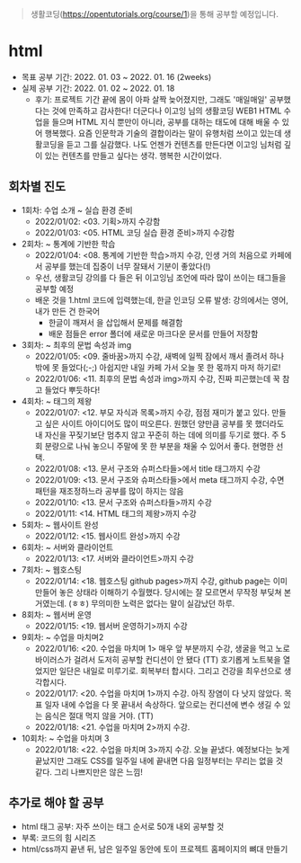 > 생활코딩(https://opentutorials.org/course/1)을 통해 공부할 예정입니다.

# html

- 목표 공부 기간: 2022. 01. 03 ~ 2022. 01. 16 (2weeks)
- 실제 공부 기간: 2022. 01. 02 ~ 2022. 01. 18
    - 후기: 프로젝트 기간 끝에 몸이 아파 살짝 늦어졌지만, 그래도 '매일매일' 공부했다는 것에 만족하고 감사한다! 더군다나 이고잉 님의 생활코딩 WEB1 HTML 수업을 들으며 HTML 지식 뿐만이 아니라, 공부를 대하는 태도에 대해 배울 수 있어 행복했다. 요즘 인문학과 기술의 결합이라는 말이 유행처럼 쓰이고 있는데 생활코딩을 듣고 그를 실감했다. 나도 언젠가 컨텐츠를 만든다면 이고잉 님처럼 깊이 있는 컨텐츠를 만들고 싶다는 생각. 행복한 시간이었다.


## 회차별 진도
- 1회차: 수업 소개 ~ 실습 환경 준비
    - 2022/01/02: <03. 기획>까지 수강함
    - 2022/01/03: <05. HTML 코딩 실습 환경 준비>까지 수강함
- 2회차: ~ 통계에 기반한 학습
    - 2022/01/04: <08. 통계에 기반한 학습>까지 수강, 인생 거의 처음으로 카페에서 공부를 했는데 집중이 너무 잘돼서 기분이 좋았다(!)
    - 우선, 생활코딩 강의를 다 들은 뒤 이고잉님 조언에 따라 많이 쓰이는 태그들을 공부할 예정
    - 배운 것을 1.html 코드에 입력했는데, 한글 인코딩 오류 발생: 강의에서는 영어, 내가 만든 건 한국어
        - 한글이 깨져서 <meta charset="utf-8">을 삽입해서 문제를 해결함
        - 배운 점들은 error 폴더에 새로운 마크다운 문서를 만들어 저장함
- 3회차: ~ 최후의 문법 속성과 img
    - 2022/01/05: <09. 줄바꿈>까지 수강, 새벽에 일찍 잠에서 깨서 졸려서 하나 밖에 못 들었다(;-;) 아쉽지만 내일 카페 가서 오늘 못 한 몫까지 마저 하기로!
    - 2022/01/06: <11. 최후의 문법 속성과 img>까지 수강, 진짜 피곤했는데 꾹 참고 들었다 뿌듯하다!
- 4회차: ~ 태그의 제왕
    - 2022/01/07: <12. 부모 자식과 목록>까지 수강, 점점 재미가 붙고 있다. 만들고 싶은 사이트 아이디어도 많이 떠오른다. 원했던 양만큼 공부를 못 했더라도 내 자신을 꾸짖기보단 멈추지 않고 꾸준히 하는 데에 의미를 두기로 했다. 주 5회 분량으로 나눠 놓으니 주말에 못 한 부분을 채울 수 있어서 좋다. 현명한 선택.
    - 2022/01/08: <13. 문서 구조와 슈퍼스타들>에서 title 태그까지 수강
    - 2022/01/09: <13. 문서 구조와 슈퍼스타들>에서 meta 태그까지 수강, 수면 패턴을 재조정하느라 공부를 많이 하지는 않음
    - 2022/01/10: <13. 문서 구조와 슈퍼스타들>까지 수강
    - 2022/01/11: <14. HTML 태그의 제왕>까지 수강
- 5회차: ~ 웹사이트 완성
    - 2022/01/12: <15. 웹사이트 완성>까지 수강
- 6회차: ~ 서버와 클라이언트
    - 2022/01/13: <17. 서버와 클라이언트>까지 수강
- 7회차: ~ 웹호스팅
    - 2022/01/14: <18. 웹호스팅 github pages>까지 수강, github page는 이미 만들어 놓은 상태라 이해하기 수월했다. 당시에는 잘 모르면서 무작정 부딪쳐 본 거였는데. (ㅎㅎ) 무의미한 노력은 없다는 말이 실감났던 하루.
- 8회차: ~ 웹서버 운영
    - 2022/01/15: <19. 웹서버 운영하기>까지 수강
- 9회차: ~ 수업을 마치며2
    - 2022/01/16: <20. 수업을 마치며 1> 매우 앞 부분까지 수강, 생굴을 먹고 노로바이러스가 걸려서 도저히 공부할 컨디션이 안 됐다 (TT) 호기롭게 노트북을 열었지만 일단은 내일로 미루기로. 회복부터 합시다. 그리고 건강을 최우선으로 생각합시다.
    - 2022/01/17: <20. 수업을 마치며 1>까지 수강. 아직 장염이 다 낫지 않았다. 목표 일자 내에 수업을 다 못 끝내서 속상하다. 앞으로는 컨디션에 변수 생길 수 있는 음식은 절대 먹지 않을 거야. (TT)
    - 2022/01/18: <21. 수업을 마치며 2>까지 수강.
- 10회차: ~ 수업을 마치며 3
    - 2022/01/18: <22. 수업을 마치며 3>까지 수강. 오늘 끝냈다. 예정보다는 늦게 끝났지만 그래도 CSS를 일주일 내에 끝내면 다음 일정부터는 무리는 없을 것 같다. 그리 나쁘지만은 않은 느낌!

## 추가로 해야 할 공부
- html 태그 공부: 자주 쓰이는 태그 순서로 50개 내외 공부할 것
- 부록: 코드의 힘 시리즈
- html/css까지 끝낸 뒤, 남은 일주일 동안에 토이 프로젝트 홈페이지의 뼈대 만들기